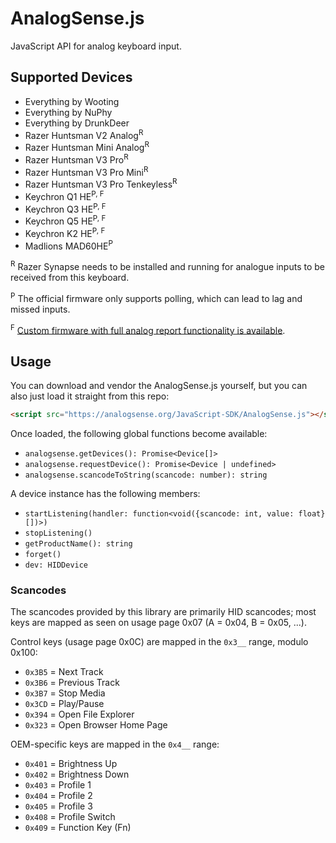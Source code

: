 # AnalogSense.js

JavaScript API for analog keyboard input.

## Supported Devices

- Everything by Wooting
- Everything by NuPhy
- Everything by DrunkDeer
- Razer Huntsman V2 Analog<sup>R</sup>
- Razer Huntsman Mini Analog<sup>R</sup>
- Razer Huntsman V3 Pro<sup>R</sup>
- Razer Huntsman V3 Pro Mini<sup>R</sup>
- Razer Huntsman V3 Pro Tenkeyless<sup>R</sup>
- Keychron Q1 HE<sup>P, F</sup>
- Keychron Q3 HE<sup>P, F</sup>
- Keychron Q5 HE<sup>P, F</sup>
- Keychron K2 HE<sup>P, F</sup>
- Madlions MAD60HE<sup>P</sup>

<sup>R</sup> Razer Synapse needs to be installed and running for analogue inputs to be received from this keyboard.

<sup>P</sup> The official firmware only supports polling, which can lead to lag and missed inputs.

<sup>F</sup> [Custom firmware with full analog report functionality is available](https://analogsense.org/firmware/).

<!-- <sup>U</sup> I don't own this keyboard, so I've not had a chance to test it, but it should work. -->

## Usage

You can download and vendor the AnalogSense.js yourself, but you can also just load it straight from this repo:
```html
<script src="https://analogsense.org/JavaScript-SDK/AnalogSense.js"></script>
```

Once loaded, the following global functions become available:
- `analogsense.getDevices(): Promise<Device[]>`
- `analogsense.requestDevice(): Promise<Device | undefined>`
- `analogsense.scancodeToString(scancode: number): string`

A device instance has the following members:
- `startListening(handler: function<void({scancode: int, value: float}[])>)`
- `stopListening()`
- `getProductName(): string`
- `forget()`
- `dev: HIDDevice`

### Scancodes

The scancodes provided by this library are primarily HID scancodes; most keys are mapped as seen on usage page 0x07 (A = 0x04, B = 0x05, ...).

Control keys (usage page 0x0C) are mapped in the `0x3__` range, modulo 0x100:
- `0x3B5` = Next Track
- `0x3B6` = Previous Track 
- `0x3B7` = Stop Media
- `0x3CD` = Play/Pause
- `0x394` = Open File Explorer
- `0x323` = Open Browser Home Page

OEM-specific keys are mapped in the `0x4__` range:
- `0x401` = Brightness Up
- `0x402` = Brightness Down
- `0x403` = Profile 1
- `0x404` = Profile 2
- `0x405` = Profile 3
- `0x408` = Profile Switch
- `0x409` = Function Key (Fn)
